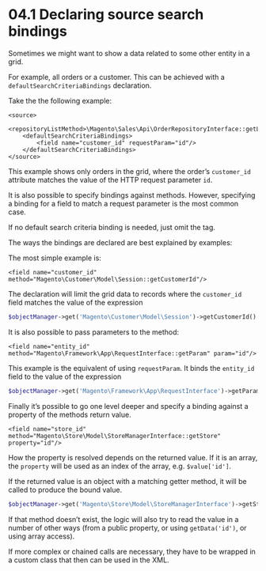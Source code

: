 # 04.1 Declaring source search bindings

Sometimes we might want to show a data related to some other entity in a grid.

For example, all orders or a customer. This can be achieved with a `defaultSearchCriteriaBindings` declaration.


Take the the following example:


```markup
<source>
    <repositoryListMethod>\Magento\Sales\Api\OrderRepositoryInterface::getList</repositoryListMethod>
    <defaultSearchCriteriaBindings>
        <field name="customer_id" requestParam="id"/>
    </defaultSearchCriteriaBindings>
</source>
```


This example shows only orders in the grid, where the order’s `customer_id` attribute matches the value of the HTTP request parameter `id`.

It is also possible to specify bindings against methods. However, specifying a binding for a field to match a request parameter is the most common case.


If no default search criteria binding is needed, just omit the tag.


The ways the bindings are declared are best explained by examples:


The most simple example is:

```markup
<field name="customer_id" method="Magento\Customer\Model\Session::getCustomerId"/>
```

The declaration will limit the grid data to records where the `customer_id` field matches the value of the expression

```php
$objectManager->get('Magento\Customer\Model\Session')->getCustomerId()
```


It is also possible to pass parameters to the method:

```markup
<field name="entity_id" method="Magento\Framework\App\RequestInterface::getParam" param="id"/>
```

This example is the equivalent of using `requestParam`. It binds the `entity_id` field to the value of the expression

```php
$objectManager->get('Magento\Framework\App\RequestInterface')->getParam('id');
```


Finally it’s possible to go one level deeper and specify a binding against a property of the methods return value.

```markup
<field name="store_id" method="Magento\Store\Model\StoreManagerInterface::getStore" property="id"/>
```

How the property is resolved depends on the returned value. If it is an array, the `property` will be used as an index of the array, e.g. `$value['id']`.

If the returned value is an object with a matching getter method, it will be called to produce the bound value.

```php
$objectManager->get('Magento\Store\Model\StoreManagerInterface')->getStore()->getId();
```

If that method doesn’t exist, the logic will also try to read the value in a number of other ways (from a public property, or using `getData('id')`, or using array access).


If more complex or chained calls are necessary, they have to be wrapped in a custom class that then can be used in the XML.
